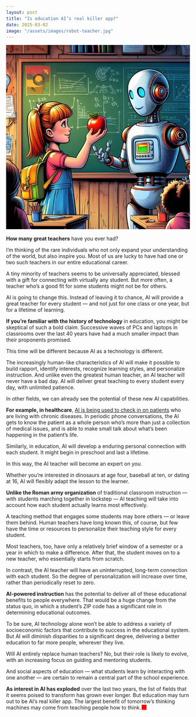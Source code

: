 ```yaml
---
layout: post
title: "Is education AI’s real killer app?"
date: 2025-03-02
image: "/assets/images/robot-teacher.jpg"
---
```


![Illustration of little girl giving an apple to a robot teacher"](/assets/images/robot-teacher.jpg)

**How many great teachers** have you ever had?

I’m thinking of the rare individuals who not only expand your understanding of the world, but also inspire you. Most of us are lucky to have had one or two such teachers in our entire educational career.

A tiny minority of teachers seems to be universally appreciated, blessed with a gift for connecting with virtually any student. But more often, a teacher who’s a good fit for some students might not be for others.

AI is going to change this. Instead of leaving it to chance, AI will provide a great teacher for every student — and not just for one class or one year, but for a lifetime of learning.

**If you’re familiar with the history of technology** in education, you might be skeptical of such a bold claim. Successive waves of PCs and laptops in classrooms over the last 40 years have had a much smaller impact than their proponents promised.

This time will be different because AI as a technology is different.

The increasingly human-like characteristics of AI will make it possible to build rapport, identify interests, recognize learning styles, and personalize instruction. And unlike even the greatest human teacher, an AI teacher will never have a bad day. AI will deliver great teaching to every student every day, with unlimited patience.

In other fields, we can already see the potential of these new AI capabilities.

**For example, in healthcare**, [AI is being used to check in on patients](https://www.hippocraticai.com/personalized-interactions) who are living with chronic diseases. In periodic phone conversations, the AI gets to know the patient as a whole person who’s more than just a collection of medical issues, and is able to make small talk about what’s been happening in the patient’s life.

Similarly, in education, AI will develop a enduring personal connection with each student. It might begin in preschool and last a lifetime.

In this way, the AI teacher will become an expert on *you*.

Whether you’re interested in dinosaurs at age four, baseball at ten, or dating at 16, AI will flexibly adapt the lesson to the learner.

**Unlike the Roman army organization** of traditional classroom instruction — with students marching together in lockstep — AI teaching will take into account how each student actually learns most effectively.

A teaching method that engages some students may bore others — or leave them behind. Human teachers have long known this, of course, but few have the time or resources to personalize their teaching style for every student.

Most teachers, too, have only a relatively brief window of a semester or a year in which to make a difference. After that, the student moves on to a new teacher, who essentially starts from scratch.

In contrast, the AI teacher will have an uninterrupted, long-term connection with each student. So the degree of personalization will increase over time, rather than periodically reset to zero.

**AI-powered instruction** has the potential to deliver all of these educational benefits to people everywhere. That would be a huge change from the status quo, in which a student’s ZIP code has a significant role in determining educational outcomes.

To be sure, AI technology alone won’t be able to address a variety of socioeconomic factors that contribute to success in the educational system. But AI will diminish disparities to a significant degree, delivering a better education to far more people, wherever they live.

Will AI entirely replace human teachers? No, but their role is likely to evolve, with an increasing focus on guiding and mentoring students.

And social aspects of education — what students learn by interacting with one another — are certain to remain a central part of the school experience.

**As interest in AI has exploded** over the last two years, the list of fields that it seems poised to transform has grown ever longer. But education may turn out to be AI’s real killer app. The largest benefit of tomorrow’s thinking machines may come from teaching people how to think.<span style="font-size: 1.3em; color: red; vertical-align: -0.05em; line-height: 0;">■</span>

